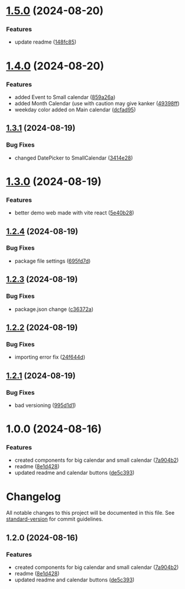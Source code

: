 # [1.5.0](https://github.com/tuuguuwastaken/react-mn-calendar/compare/v1.4.0...v1.5.0) (2024-08-20)


### Features

* update readme ([148fc85](https://github.com/tuuguuwastaken/react-mn-calendar/commit/148fc85eba9a741b0db7eee667990b8670d1a4e3))

# [1.4.0](https://github.com/tuuguuwastaken/react-mn-calendar/compare/v1.3.1...v1.4.0) (2024-08-20)


### Features

* added Event to Small calendar ([859a26a](https://github.com/tuuguuwastaken/react-mn-calendar/commit/859a26a1c6e9d8db7055fdc318967201802bee3a))
* added Month Calendar (use with caution may give kanker ([49398ff](https://github.com/tuuguuwastaken/react-mn-calendar/commit/49398ff801465898759d82d1178c56f9ea1352d7))
* weekday color added on Main calendar ([dcfad95](https://github.com/tuuguuwastaken/react-mn-calendar/commit/dcfad953ae30158c1b6ef9c0ac253adcad2810ee))

## [1.3.1](https://github.com/tuuguuwastaken/react-mn-calendar/compare/v1.3.0...v1.3.1) (2024-08-19)


### Bug Fixes

* changed DatePicker to SmallCalendar ([3414e28](https://github.com/tuuguuwastaken/react-mn-calendar/commit/3414e286ff0d25be9ad9b4e7d00084131b8f6171))

# [1.3.0](https://github.com/tuuguuwastaken/react-mn-calendar/compare/v1.2.4...v1.3.0) (2024-08-19)


### Features

* better demo web made with vite react ([5e40b28](https://github.com/tuuguuwastaken/react-mn-calendar/commit/5e40b2830243a445a6087d6ff1aac244e60a3bb8))

## [1.2.4](https://github.com/tuuguuwastaken/react-mn-calendar/compare/v1.2.3...v1.2.4) (2024-08-19)


### Bug Fixes

* package file settings ([695fd7d](https://github.com/tuuguuwastaken/react-mn-calendar/commit/695fd7d304e7ea8b5368f636972932b4cec9f2a9))

## [1.2.3](https://github.com/tuuguuwastaken/react-mn-calendar/compare/v1.2.2...v1.2.3) (2024-08-19)


### Bug Fixes

* package.json change ([c36372a](https://github.com/tuuguuwastaken/react-mn-calendar/commit/c36372a40b70c05f69663046516fe36d3298ff3b))

## [1.2.2](https://github.com/tuuguuwastaken/react-mn-calendar/compare/v1.2.1...v1.2.2) (2024-08-19)


### Bug Fixes

* importing error fix ([24f644d](https://github.com/tuuguuwastaken/react-mn-calendar/commit/24f644d3f3ef785407581bca496abbd729da241d))

## [1.2.1](https://github.com/tuuguuwastaken/react-mn-calendar/compare/v1.2.0...v1.2.1) (2024-08-19)


### Bug Fixes

* bad versioning ([995d1d1](https://github.com/tuuguuwastaken/react-mn-calendar/commit/995d1d1622e383178326d0ec47a2dbe70eecca41))

# 1.0.0 (2024-08-16)


### Features

* created components for big calendar and small calendar ([7a904b2](https://github.com/tuuguuwastaken/react-mn-calendar/commit/7a904b2b4ea9f6d30265678c0f37744bcedc4f97))
* readme ([8e1d428](https://github.com/tuuguuwastaken/react-mn-calendar/commit/8e1d4284bad43c8ec0b3068c145010e88e16a030))
* updated readme and calendar buttons ([de5c393](https://github.com/tuuguuwastaken/react-mn-calendar/commit/de5c393a4d8e1c1c327a23737f5fe60bb11367a2))

# Changelog

All notable changes to this project will be documented in this file. See [standard-version](https://github.com/conventional-changelog/standard-version) for commit guidelines.

## 1.2.0 (2024-08-16)


### Features

* created components for big calendar and small calendar ([7a904b2](https://github.com/tuuguuwastaken/react-mn-calendar/commit/7a904b2b4ea9f6d30265678c0f37744bcedc4f97))
* readme ([8e1d428](https://github.com/tuuguuwastaken/react-mn-calendar/commit/8e1d4284bad43c8ec0b3068c145010e88e16a030))
* updated readme and calendar buttons ([de5c393](https://github.com/tuuguuwastaken/react-mn-calendar/commit/de5c393a4d8e1c1c327a23737f5fe60bb11367a2))

